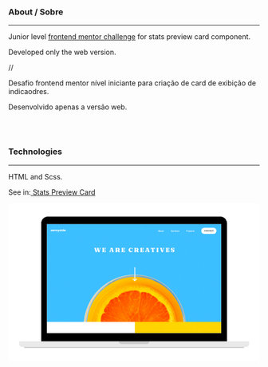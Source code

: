 ### About / Sobre

---

Junior level <a href="https://www.frontendmentor.io/solutions/only-web-using-sass-and-bem-mFSjtQnGy">frontend mentor challenge</a> for stats preview card component.

Developed only the web version.

//

Desafio frontend mentor nível iniciante para criação de card de exibição de indicaodres.

Desenvolvido apenas a versão web.

<br>
<br>

### Technologies

---

HTML and Scss.

See in:<a href="https://ds-statspreview.netlify.app/"> Stats Preview Card</a>

![project_view](https://github.com/deborasuzuki/Sunnyside-Agency/blob/main/Project%20View.png)

